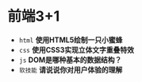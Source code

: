 # 前端3+1
- `html` **使用HTML5绘制一只小蜜蜂**
- `css` **使用CSS3实现立体文字重叠特效**
- `js` **DOM是哪种基本的数据结构？**
- `软技能` **请说说你对用户体验的理解**

